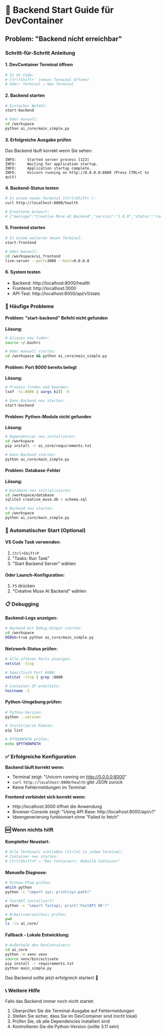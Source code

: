 # 🚀 Backend Start Guide für DevContainer

## Problem: "Backend nicht erreichbar"

### Schritt-für-Schritt Anleitung

#### 1. DevContainer Terminal öffnen
```bash
# In VS Code:
# Ctrl+Shift+` (neues Terminal öffnen)
# Oder: Terminal → New Terminal
```

#### 2. Backend starten
```bash
# Einfacher Befehl:
start-backend

# Oder manuell:
cd /workspace
python ai_core/main_simple.py
```

#### 3. Erfolgreiche Ausgabe prüfen
Das Backend läuft korrekt wenn Sie sehen:
```
INFO:     Started server process [123]
INFO:     Waiting for application startup.
INFO:     Application startup complete.
INFO:     Uvicorn running on http://0.0.0.0:8000 (Press CTRL+C to quit)
```

#### 4. Backend-Status testen
```bash
# In einem neuen Terminal (Ctrl+Shift+`):
curl http://localhost:8000/health

# Erwartete Antwort:
# {"message":"Creative Muse AI Backend","version":"1.0.0","status":"running"}
```

#### 5. Frontend starten
```bash
# In einem weiteren neuen Terminal:
start-frontend

# Oder manuell:
cd /workspace/ui_frontend
live-server --port=3000 --host=0.0.0.0
```

#### 6. System testen
- Backend: http://localhost:8000/health
- Frontend: http://localhost:3000
- API-Test: http://localhost:8000/api/v1/stats

### 🔧 Häufige Probleme

#### Problem: "start-backend" Befehl nicht gefunden
**Lösung:**
```bash
# Aliases neu laden:
source ~/.bashrc

# Oder manuell starten:
cd /workspace && python ai_core/main_simple.py
```

#### Problem: Port 8000 bereits belegt
**Lösung:**
```bash
# Prozess finden und beenden:
lsof -ti:8000 | xargs kill -9

# Dann Backend neu starten:
start-backend
```

#### Problem: Python-Module nicht gefunden
**Lösung:**
```bash
# Dependencies neu installieren:
cd /workspace
pip install -r ai_core/requirements.txt

# Dann Backend starten:
python ai_core/main_simple.py
```

#### Problem: Database-Fehler
**Lösung:**
```bash
# Database neu initialisieren:
cd /workspace/database
sqlite3 creative_muse.db < schema.sql

# Backend neu starten:
cd /workspace
python ai_core/main_simple.py
```

### 🎯 Automatischer Start (Optional)

#### VS Code Task verwenden:
1. `Ctrl+Shift+P`
2. "Tasks: Run Task"
3. "Start Backend Server" wählen

#### Oder Launch-Konfiguration:
1. `F5` drücken
2. "Creative Muse AI Backend" wählen

### 📋 Debugging

#### Backend-Logs anzeigen:
```bash
# Backend mit Debug-Output starten:
cd /workspace
DEBUG=true python ai_core/main_simple.py
```

#### Netzwerk-Status prüfen:
```bash
# Alle offenen Ports anzeigen:
netstat -tlnp

# Spezifisch Port 8000:
netstat -tlnp | grep :8000

# Container-IP ermitteln:
hostname -I
```

#### Python-Umgebung prüfen:
```bash
# Python-Version:
python --version

# Installierte Pakete:
pip list

# PYTHONPATH prüfen:
echo $PYTHONPATH
```

### ✅ Erfolgreiche Konfiguration

**Backend läuft korrekt wenn:**
- Terminal zeigt: "Uvicorn running on http://0.0.0.0:8000"
- `curl http://localhost:8000/health` gibt JSON zurück
- Keine Fehlermeldungen im Terminal

**Frontend verbindet sich korrekt wenn:**
- http://localhost:3000 öffnet die Anwendung
- Browser-Console zeigt: "Using API Base: http://localhost:8000/api/v1"
- Ideengenerierung funktioniert ohne "Failed to fetch"

### 🆘 Wenn nichts hilft

#### Kompletter Neustart:
```bash
# Alle Terminals schließen (Ctrl+C in jedem Terminal)
# Container neu starten:
# Ctrl+Shift+P → "Dev Containers: Rebuild Container"
```

#### Manuelle Diagnose:
```bash
# Python-Pfad prüfen:
which python
python -c "import sys; print(sys.path)"

# FastAPI installiert?
python -c "import fastapi; print('FastAPI OK')"

# Arbeitsverzeichnis prüfen:
pwd
ls -la ai_core/
```

#### Fallback - Lokale Entwicklung:
```bash
# Außerhalb des DevContainers:
cd ai_core
python -m venv venv
source venv/bin/activate
pip install -r requirements.txt
python main_simple.py
```

Das Backend sollte jetzt erfolgreich starten! 🎉

### 📞 Weitere Hilfe

Falls das Backend immer noch nicht startet:
1. Überprüfen Sie die Terminal-Ausgabe auf Fehlermeldungen
2. Stellen Sie sicher, dass Sie im DevContainer sind (nicht lokal)
3. Prüfen Sie, ob alle Dependencies installiert sind
4. Kontrollieren Sie die Python-Version (sollte 3.11 sein)